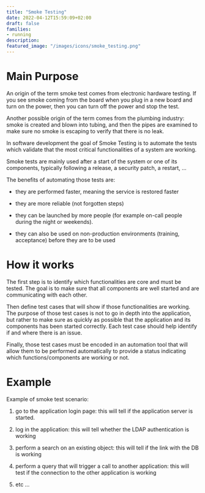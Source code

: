 ```yaml
---
title: "Smoke Testing"
date: 2022-04-12T15:59:09+02:00
draft: false
families:
- running
description:
featured_image: "/images/icons/smoke_testing.png"
---
```



# Main Purpose

An origin of the term smoke test comes from electronic hardware testing. If you see smoke coming from the board when you plug in a new board and turn on the power, then you can turn off the power and stop the test.

Another possible origin of the term comes from the plumbing industry: smoke is created and blown into tubing, and then the pipes are examined to make sure no smoke is escaping to verify that there is no leak.

In software development the goal of Smoke Testing is to automate the tests which validate that the most critical functionalities of a system are working.

Smoke tests are mainly used after a start of the system or one of its components, typically following a release, a security patch, a restart, …



The benefits of automating those tests are:

* they are performed faster, meaning the service is restored faster

* they are more reliable (not forgotten steps)

* they can be launched by more people (for example on-call people during the night or weekends).

* they can also be used on non-production environments (training, acceptance) before they are to be used



# How it works

The first step is to identify which functionalities are core and must be tested. The goal is to make sure that all components are well started and are communicating with each other.



Then define test cases that will show if those functionalities are working. The purpose of those test cases is not to go in depth into the application, but rather to make sure as quickly as possible that the application and its components has been started correctly. Each test case should help identify if and where there is an issue.



Finally, those test cases must be encoded in an automation tool that will allow them to be performed automatically to provide a status indicating which functions/components are working or not.

# Example

Example of smoke test scenario:

1) go to the application login page: this will tell if the application server is started.

2) log in the application: this will tell whether the LDAP authentication is working

3) perform a search on an existing object: this will tell if the link with the DB is working

4) perform a query that will trigger a call to another application: this will test if the connection to the other application is working

5) etc … 

